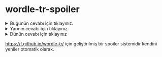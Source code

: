 # wordle-tr-spoiler

<details>
  <summary>Bugünün cevabı için tıklayınız.</summary>
  <br>
    <b> hamam </b>
</details>

<details>
  <summary>Yarının cevabı için tıklayınız</summary>
  <br>
   <b> tebaa </b>
</details>

<details>
  <summary>Dünün cevabı için tıklayınız </summary>
  <br>
  <b> zeval </b>
</details>

https://f.github.io/wordle-tr/ için geliştirilmiş bir spoiler sistemidir kendini yeniler otomatik olarak.

